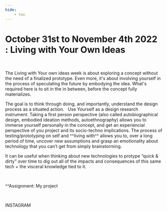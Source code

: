 ```yaml
---
hide:
    - toc
---
```


# October 31st to November 4th 2022 : Living with Your Own Ideas

<br>

The Living with Your own ideas week is about exploring a concept without the need of a finalized prototype. Even more, it's about involving yourself in the process of speculating the future by embodying the idea. What's required here is to sit in the in between, before the concept fully materializes. 

The goal is to think through doing, and importantly, understand the design process as a situated action.   Use Yourself as a design research instrument. Taking a first person perspective (also called  autobiographical design, embodied ideation methods, autoethnography) allows you to immerse yourself personally in the concept, and get an experiencial perspective of you project and its socio-techno implications. The process of testing/prototyping on self and ^^living with^^ allows you to, over a long period of time, uncover new assumptions and grasp an emotionality about technology that you can’t get from simply brainstorming.

It can be useful when thinking about new technologies to protype “quick & dirty” over time to dig out all of the impacts and consequences of this same tech + the visceral knowledge tied to it.


<br>


^^Assignment: My project



<br>


INSTAGRAM

<br>



   
